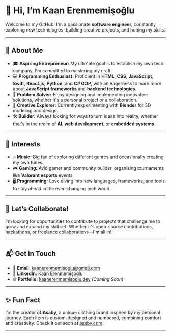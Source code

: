 # 👋 Hi, I’m Kaan Erenmemişoğlu

Welcome to my GitHub! I'm a passionate **software engineer**, constantly exploring new technologies, building creative projects, and honing my skills.

---

## 🚀 About Me

- 🎓 **Aspiring Entrepreneur:** My ultimate goal is to establish my own tech company, I'm committed to mastering my craft.  
- 💻 **Programming Enthusiast:** Proficient in **HTML**, **CSS**, **JavaScript**, **Swift**, **React.js**, **Python**, and **C# OOP**, with an eagerness to learn more about **JavaScript frameworks** and **backend technologies**.  
- 🧠 **Problem Solver:** Enjoy designing and implementing innovative solutions, whether it's a personal project or a collaboration.  
- 🎨 **Creative Explorer:** Currently experimenting with **Blender** for 3D modeling and design.  
- 🛠️ **Builder:** Always looking for ways to turn ideas into reality, whether that's in the realm of **AI**, **web development**, or **embedded systems**.  

---

## 🌟 Interests

- 🎶 **Music:** Big fan of exploring different genres and occasionally creating my own tunes.  
- 🎮 **Gaming:** Avid gamer and community builder, organizing tournaments like **Valorant esports** events.  
- 🖥️ **Programming:** Love diving into new languages, frameworks, and tools to stay ahead in the ever-changing tech world.  

---

## 🤝 Let’s Collaborate!

I'm looking for opportunities to contribute to projects that challenge me to grow and expand my skill set. Whether it's open-source contributions, hackathons, or freelance collaborations—I'm all in!

---

## 📬 Get in Touch

- 📧 **Email:** [kaanerenmemisoglu@gmail.com](mailto:kaanerenmemisoglu@gmail.com)  
- 💼 **LinkedIn:** [Kaan Erenmemişoğlu](https://www.linkedin.com/in/kaan-erenmemisoglu/)  
- 🌐 **Portfolio:** [kaanerenmemisoglu.dev](#) *(Coming Soon)*  

---

## ✨ Fun Fact

I’m the creator of **Asaby**, a unique clothing brand inspired by my personal journey. Each item is custom-designed and numbered, combining comfort and creativity. Check it out soon at [asaby.com](https://www.asaby.com).  

---

<!---
RoyalNegative/RoyalNegative is a ✨ special ✨ repository because its `README.md` (this file) appears on your GitHub profile.
You can click the Preview link to take a look at your changes.
--->
